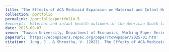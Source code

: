```yaml
---
title: "The Effects of ACA-Medicaid Expansion on Maternal and Infant Health Outcomes in the American South (with Juergen Jung)"
collection: portfolio
permalink: /portfolio/portfolio-5
#excerpt: 'Maternal and infant health outcomes in the American South lag behind those in other US regions. This study estimates the causal impact of Medicaid expansion to 138 percent of the Federal Poverty Level on maternal and infant health outcomes, using county-level data from the National Vital Statistics System (2010-2017).'
date: 2025-09-07
venue: 'Towson University, Department of Economics, Working Paper Series'
paperurl: 'https://econpapers.repec.org/paper/towwpaper/2025-01.htm'
citation: 'Jung, J., & Shrestha, V. (2025). The Effects of ACA-Medicaid Expansion on Maternal and Infant Health Outcomes in the American South. Available at SSRN 5362382.'
---
```

